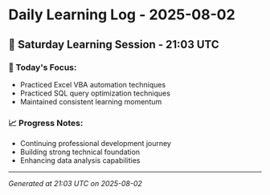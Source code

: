 # Daily Learning Log - 2025-08-02

## 📅 Saturday Learning Session - 21:03 UTC

### 🎯 Today's Focus:
- Practiced Excel VBA automation techniques
- Practiced SQL query optimization techniques
- Maintained consistent learning momentum

### 📈 Progress Notes:
- Continuing professional development journey
- Building strong technical foundation
- Enhancing data analysis capabilities

---
*Generated at 21:03 UTC on 2025-08-02*
